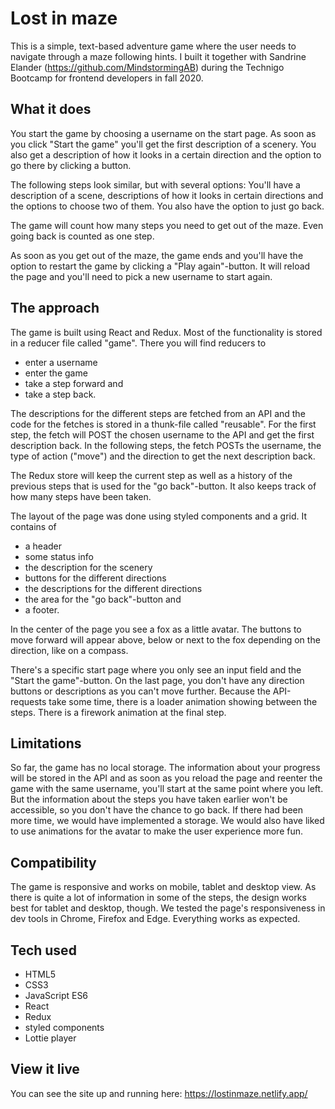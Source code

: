# Lost in maze

This is a simple, text-based adventure game where the user needs to navigate through a maze following hints. I built it together with Sandrine Elander (https://github.com/MindstormingAB) during the Technigo Bootcamp for frontend developers in fall 2020. 

## What it does

You start the game by choosing a username on the start page. As soon as you click "Start the game" you'll get the first description of a scenery. You also get a description of how it looks in a certain direction and the option to go there by clicking a button. 

The following steps look similar, but with several options: You'll have a description of a scene, descriptions of how it looks in certain directions and the options to choose two of them. You also have the option to just go back.

The game will count how many steps you need to get out of the maze. Even going back is counted as one step.

As soon as you get out of the maze, the game ends and you'll have the option to restart the game by clicking a "Play again"-button. It will reload the page and you'll need to pick a new username to start again. 

## The approach

The game is built using React and Redux. Most of the functionality is stored in a reducer file called "game". There you will find reducers to 

- enter a username
- enter the game
- take a step forward and
- take a step back.

The descriptions for the different steps are fetched from an API and the code for the fetches is stored in a thunk-file called "reusable". For the first step, the fetch will POST the chosen username to the API and get the first description back. In the following steps, the fetch POSTs the username, the type of action ("move") and the direction to get the next description back. 

The Redux store will keep the current step as well as a history of the previous steps that is used for the "go back"-button. It also keeps track of how many steps have been taken. 

The layout of the page was done using styled components and a grid. It contains of 
- a header
- some status info
- the description for the scenery
- buttons for the different directions
- the descriptions for the different directions
- the area for the "go back"-button and 
- a footer. 

In the center of the page you see a fox as a little avatar. The buttons to move forward will appear above, below or next to the fox depending on the direction, like on a compass. 

There's a specific start page where you only see an input field and the "Start the game"-button. On the last page, you don't have any direction buttons or descriptions as you can't move further. Because the API-requests take some time, there is a loader animation showing between the steps. There is a firework animation at the final step.

## Limitations

So far, the game has no local storage. The information about your progress will be stored in the API and as soon as you reload the page and reenter the game with the same username, you'll start at the same point where you left. But the information about the steps you have taken earlier won't be accessible, so you don't have the chance to go back. 
If there had been more time, we would have implemented a storage. We would also have liked to use animations for the avatar to make the user experience more fun. 

## Compatibility

The game is responsive and works on mobile, tablet and desktop view. As there is quite a lot of information in some of the steps, the design works best for tablet and desktop, though. We tested the page's responsiveness in dev tools in Chrome, Firefox and Edge. Everything works as expected. 

## Tech used

- HTML5
- CSS3
- JavaScript ES6
- React
- Redux
- styled components
- Lottie player

## View it live

You can see the site up and running here: https://lostinmaze.netlify.app/